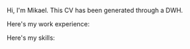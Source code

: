 Hi, I'm Mikael. This CV has been generated through a DWH. 

Here's my work experience:

 


Here's my skills:

 
